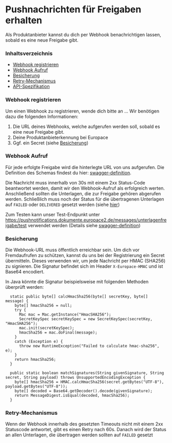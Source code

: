 # Pushnachrichten für Freigaben erhalten
Als Produktanbieter kannst du dich per Webhook benachrichtigen lassen, sobald es eine neue Freigabe gibt.

### Inhaltsverzeichnis

- [Webhook registrieren](#webhook-registrieren)
- [Webhook Aufruf](#webhook-aufruf)
- [Besicherung](#besicherung)
- [Retry-Mechanismus](#retry-mechanismus)
- [API-Spezifikation](swagger.yaml)

### Webhook registrieren
Um einen Webhook zu registrieren, wende dich bitte an ... Wir benötigen dazu die folgenden Informationen: 
1. Die URL deines Webhooks, welche aufgerufen werden soll, sobald es eine neue Freigabe gibt.
2. Deine Produktanbieterkennung bei Europace
3. Ggf. ein Secret (siehe [Besicherung](#besicherung))

### Webhook Aufruf
Für jede erfolgte Freigabe wird die hinterlegte URL von uns aufgerufen. Die Definition des Schemas findest du hier: [swagger-definition](swagger.yaml).

Die Nachricht muss innerhalb von 30s mit einem 2xx Status-Code beantwortet werden, damit wir den Webhook-Aufruf als erfolgreich werten. Anschließend sollten die Unterlagen, die zur Freigabe gehören abgerufen werden. Schließlich 
 muss noch der Status für die übertragenen Unterlagen auf `FAILED` oder `DELIVERED`
 gesetzt werden (siehe [hier](https://europace.github.io/dokumente-api/docs/swggerui.html#/Freigabe/setFreigegebeneUnterlageStatus))

Zum Testen kann unser Test-Endpunkt unter https://pushnotifications.dokumente.europace2.de/messages/unterlagenfreigabe/test verwendet werden (Details siehe [swagger-definition](swagger.yaml))

### Besicherung
Die Webhook-URL muss öffentlich erreichbar sein. Um dich vor Fremdaufrufen zu schützen, kannst du uns bei der Registrierung ein Secret übermitteln. Dieses verwenden wir, 
um jede Nachricht per HMAC (SHA256) zu signieren. Die Signatur befindet sich im Header `X-Europace-HMAC` und ist Base64 encodiert.

In Java könnte die Signatur beispielsweise mit folgenden Methoden überprüft werden:
```
  static public byte[] calcHmacSha256(byte[] secretKey, byte[] message) {
    byte[] hmacSha256 = null;
    try {
      Mac mac = Mac.getInstance("HmacSHA256");
      SecretKeySpec secretKeySpec = new SecretKeySpec(secretKey, "HmacSHA256");
      mac.init(secretKeySpec);
      hmacSha256 = mac.doFinal(message);
    }
    catch (Exception e) {
      throw new RuntimeException("Failed to calculate hmac-sha256", e);
    }
    return hmacSha256;
  }

  public static boolean matchSignatures(String givenSignature, String secret, String payload) throws UnsupportedEncodingException {
    byte[] hmacSha256 = HMAC.calcHmacSha256(secret.getBytes("UTF-8"), payload.getBytes("UTF-8"));
    byte[] decoded = Base64.getDecoder().decode(givenSignature);
    return MessageDigest.isEqual(decoded, hmacSha256);
  }
```

### Retry-Mechanismus
Wenn der Webhook innerhalb des gesetzten Timeouts nicht mit einem 2xx Statuscode antwortet, gibt es einen Retry nach 60s. Danach wird der 
Status an allen Unterlagen, die übertragen werden sollten auf `FAILED` gesetzt
